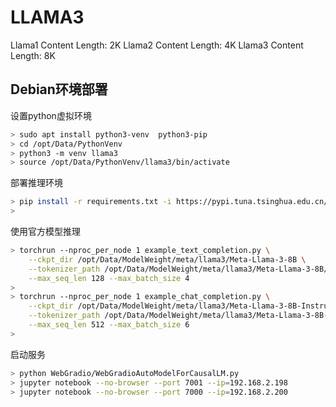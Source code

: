
# LLAMA3

Llama1 Content Length: 2K
Llama2 Content Length: 4K
Llama3 Content Length: 8K

## Debian环境部署

设置python虚拟环境
```bash
> sudo apt install python3-venv  python3-pip
> cd /opt/Data/PythonVenv
> python3 -m venv llama3
> source /opt/Data/PythonVenv/llama3/bin/activate
```

部署推理环境

```bash
> pip install -r requirements.txt -i https://pypi.tuna.tsinghua.edu.cn/simple
> 
```

使用官方模型推理
```bash
> torchrun --nproc_per_node 1 example_text_completion.py \
    --ckpt_dir /opt/Data/ModelWeight/meta/llama3/Meta-Llama-3-8B \
    --tokenizer_path /opt/Data/ModelWeight/meta/llama3/Meta-Llama-3-8B/tokenizer.model \
    --max_seq_len 128 --max_batch_size 4
>
> torchrun --nproc_per_node 1 example_chat_completion.py \
    --ckpt_dir /opt/Data/ModelWeight/meta/llama3/Meta-Llama-3-8B-Instruct/ \
    --tokenizer_path /opt/Data/ModelWeight/meta/llama3/Meta-Llama-3-8B-Instruct/tokenizer.model \
    --max_seq_len 512 --max_batch_size 6
>
```

启动服务
```bash
> python WebGradio/WebGradioAutoModelForCausalLM.py
> jupyter notebook --no-browser --port 7001 --ip=192.168.2.198
> jupyter notebook --no-browser --port 7000 --ip=192.168.2.200
```
